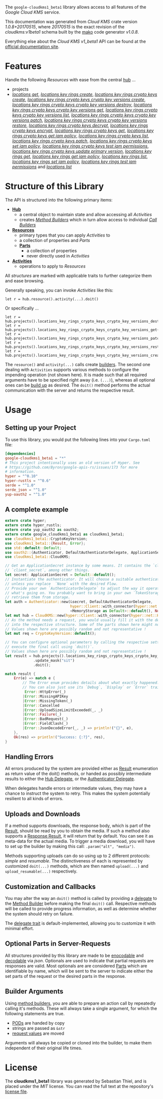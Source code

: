 <!---
DO NOT EDIT !
This file was generated automatically from 'src/mako/api/README.md.mako'
DO NOT EDIT !
-->
The `google-cloudkms1_beta1` library allows access to all features of the *Google Cloud KMS* service.

This documentation was generated from *Cloud KMS* crate version *1.0.8+20170515*, where *20170515* is the exact revision of the *cloudkms:v1beta1* schema built by the [mako](http://www.makotemplates.org/) code generator *v1.0.8*.

Everything else about the *Cloud KMS* *v1_beta1* API can be found at the
[official documentation site](https://cloud.google.com/kms/).
# Features

Handle the following *Resources* with ease from the central [hub](https://docs.rs/google-cloudkms1_beta1/1.0.8+20170515/google_cloudkms1_beta1/struct.CloudKMS.html) ... 

* projects
 * [*locations get*](https://docs.rs/google-cloudkms1_beta1/1.0.8+20170515/google_cloudkms1_beta1/struct.ProjectLocationGetCall.html), [*locations key rings create*](https://docs.rs/google-cloudkms1_beta1/1.0.8+20170515/google_cloudkms1_beta1/struct.ProjectLocationKeyRingCreateCall.html), [*locations key rings crypto keys create*](https://docs.rs/google-cloudkms1_beta1/1.0.8+20170515/google_cloudkms1_beta1/struct.ProjectLocationKeyRingCryptoKeyCreateCall.html), [*locations key rings crypto keys crypto key versions create*](https://docs.rs/google-cloudkms1_beta1/1.0.8+20170515/google_cloudkms1_beta1/struct.ProjectLocationKeyRingCryptoKeyCryptoKeyVersionCreateCall.html), [*locations key rings crypto keys crypto key versions destroy*](https://docs.rs/google-cloudkms1_beta1/1.0.8+20170515/google_cloudkms1_beta1/struct.ProjectLocationKeyRingCryptoKeyCryptoKeyVersionDestroyCall.html), [*locations key rings crypto keys crypto key versions get*](https://docs.rs/google-cloudkms1_beta1/1.0.8+20170515/google_cloudkms1_beta1/struct.ProjectLocationKeyRingCryptoKeyCryptoKeyVersionGetCall.html), [*locations key rings crypto keys crypto key versions list*](https://docs.rs/google-cloudkms1_beta1/1.0.8+20170515/google_cloudkms1_beta1/struct.ProjectLocationKeyRingCryptoKeyCryptoKeyVersionListCall.html), [*locations key rings crypto keys crypto key versions patch*](https://docs.rs/google-cloudkms1_beta1/1.0.8+20170515/google_cloudkms1_beta1/struct.ProjectLocationKeyRingCryptoKeyCryptoKeyVersionPatchCall.html), [*locations key rings crypto keys crypto key versions restore*](https://docs.rs/google-cloudkms1_beta1/1.0.8+20170515/google_cloudkms1_beta1/struct.ProjectLocationKeyRingCryptoKeyCryptoKeyVersionRestoreCall.html), [*locations key rings crypto keys decrypt*](https://docs.rs/google-cloudkms1_beta1/1.0.8+20170515/google_cloudkms1_beta1/struct.ProjectLocationKeyRingCryptoKeyDecryptCall.html), [*locations key rings crypto keys encrypt*](https://docs.rs/google-cloudkms1_beta1/1.0.8+20170515/google_cloudkms1_beta1/struct.ProjectLocationKeyRingCryptoKeyEncryptCall.html), [*locations key rings crypto keys get*](https://docs.rs/google-cloudkms1_beta1/1.0.8+20170515/google_cloudkms1_beta1/struct.ProjectLocationKeyRingCryptoKeyGetCall.html), [*locations key rings crypto keys get iam policy*](https://docs.rs/google-cloudkms1_beta1/1.0.8+20170515/google_cloudkms1_beta1/struct.ProjectLocationKeyRingCryptoKeyGetIamPolicyCall.html), [*locations key rings crypto keys list*](https://docs.rs/google-cloudkms1_beta1/1.0.8+20170515/google_cloudkms1_beta1/struct.ProjectLocationKeyRingCryptoKeyListCall.html), [*locations key rings crypto keys patch*](https://docs.rs/google-cloudkms1_beta1/1.0.8+20170515/google_cloudkms1_beta1/struct.ProjectLocationKeyRingCryptoKeyPatchCall.html), [*locations key rings crypto keys set iam policy*](https://docs.rs/google-cloudkms1_beta1/1.0.8+20170515/google_cloudkms1_beta1/struct.ProjectLocationKeyRingCryptoKeySetIamPolicyCall.html), [*locations key rings crypto keys test iam permissions*](https://docs.rs/google-cloudkms1_beta1/1.0.8+20170515/google_cloudkms1_beta1/struct.ProjectLocationKeyRingCryptoKeyTestIamPermissionCall.html), [*locations key rings crypto keys update primary version*](https://docs.rs/google-cloudkms1_beta1/1.0.8+20170515/google_cloudkms1_beta1/struct.ProjectLocationKeyRingCryptoKeyUpdatePrimaryVersionCall.html), [*locations key rings get*](https://docs.rs/google-cloudkms1_beta1/1.0.8+20170515/google_cloudkms1_beta1/struct.ProjectLocationKeyRingGetCall.html), [*locations key rings get iam policy*](https://docs.rs/google-cloudkms1_beta1/1.0.8+20170515/google_cloudkms1_beta1/struct.ProjectLocationKeyRingGetIamPolicyCall.html), [*locations key rings list*](https://docs.rs/google-cloudkms1_beta1/1.0.8+20170515/google_cloudkms1_beta1/struct.ProjectLocationKeyRingListCall.html), [*locations key rings set iam policy*](https://docs.rs/google-cloudkms1_beta1/1.0.8+20170515/google_cloudkms1_beta1/struct.ProjectLocationKeyRingSetIamPolicyCall.html), [*locations key rings test iam permissions*](https://docs.rs/google-cloudkms1_beta1/1.0.8+20170515/google_cloudkms1_beta1/struct.ProjectLocationKeyRingTestIamPermissionCall.html) and [*locations list*](https://docs.rs/google-cloudkms1_beta1/1.0.8+20170515/google_cloudkms1_beta1/struct.ProjectLocationListCall.html)




# Structure of this Library

The API is structured into the following primary items:

* **[Hub](https://docs.rs/google-cloudkms1_beta1/1.0.8+20170515/google_cloudkms1_beta1/struct.CloudKMS.html)**
    * a central object to maintain state and allow accessing all *Activities*
    * creates [*Method Builders*](https://docs.rs/google-cloudkms1_beta1/1.0.8+20170515/google_cloudkms1_beta1/trait.MethodsBuilder.html) which in turn
      allow access to individual [*Call Builders*](https://docs.rs/google-cloudkms1_beta1/1.0.8+20170515/google_cloudkms1_beta1/trait.CallBuilder.html)
* **[Resources](https://docs.rs/google-cloudkms1_beta1/1.0.8+20170515/google_cloudkms1_beta1/trait.Resource.html)**
    * primary types that you can apply *Activities* to
    * a collection of properties and *Parts*
    * **[Parts](https://docs.rs/google-cloudkms1_beta1/1.0.8+20170515/google_cloudkms1_beta1/trait.Part.html)**
        * a collection of properties
        * never directly used in *Activities*
* **[Activities](https://docs.rs/google-cloudkms1_beta1/1.0.8+20170515/google_cloudkms1_beta1/trait.CallBuilder.html)**
    * operations to apply to *Resources*

All *structures* are marked with applicable traits to further categorize them and ease browsing.

Generally speaking, you can invoke *Activities* like this:

```Rust,ignore
let r = hub.resource().activity(...).doit()
```

Or specifically ...

```ignore
let r = hub.projects().locations_key_rings_crypto_keys_crypto_key_versions_destroy(...).doit()
let r = hub.projects().locations_key_rings_crypto_keys_crypto_key_versions_get(...).doit()
let r = hub.projects().locations_key_rings_crypto_keys_crypto_key_versions_patch(...).doit()
let r = hub.projects().locations_key_rings_crypto_keys_crypto_key_versions_restore(...).doit()
let r = hub.projects().locations_key_rings_crypto_keys_crypto_key_versions_create(...).doit()
```

The `resource()` and `activity(...)` calls create [builders][builder-pattern]. The second one dealing with `Activities` 
supports various methods to configure the impending operation (not shown here). It is made such that all required arguments have to be 
specified right away (i.e. `(...)`), whereas all optional ones can be [build up][builder-pattern] as desired.
The `doit()` method performs the actual communication with the server and returns the respective result.

# Usage

## Setting up your Project

To use this library, you would put the following lines into your `Cargo.toml` file:

```toml
[dependencies]
google-cloudkms1_beta1 = "*"
# This project intentionally uses an old version of Hyper. See
# https://github.com/Byron/google-apis-rs/issues/173 for more
# information.
hyper = "^0.10"
hyper-rustls = "^0.6"
serde = "^1.0"
serde_json = "^1.0"
yup-oauth2 = "^1.0"
```

## A complete example

```Rust
extern crate hyper;
extern crate hyper_rustls;
extern crate yup_oauth2 as oauth2;
extern crate google_cloudkms1_beta1 as cloudkms1_beta1;
use cloudkms1_beta1::CryptoKeyVersion;
use cloudkms1_beta1::{Result, Error};
use std::default::Default;
use oauth2::{Authenticator, DefaultAuthenticatorDelegate, ApplicationSecret, MemoryStorage};
use cloudkms1_beta1::CloudKMS;

// Get an ApplicationSecret instance by some means. It contains the `client_id` and 
// `client_secret`, among other things.
let secret: ApplicationSecret = Default::default();
// Instantiate the authenticator. It will choose a suitable authentication flow for you, 
// unless you replace  `None` with the desired Flow.
// Provide your own `AuthenticatorDelegate` to adjust the way it operates and get feedback about 
// what's going on. You probably want to bring in your own `TokenStorage` to persist tokens and
// retrieve them from storage.
let auth = Authenticator::new(&secret, DefaultAuthenticatorDelegate,
                              hyper::Client::with_connector(hyper::net::HttpsConnector::new(hyper_rustls::TlsClient::new())),
                              <MemoryStorage as Default>::default(), None);
let mut hub = CloudKMS::new(hyper::Client::with_connector(hyper::net::HttpsConnector::new(hyper_rustls::TlsClient::new())), auth);
// As the method needs a request, you would usually fill it with the desired information
// into the respective structure. Some of the parts shown here might not be applicable !
// Values shown here are possibly random and not representative !
let mut req = CryptoKeyVersion::default();

// You can configure optional parameters by calling the respective setters at will, and
// execute the final call using `doit()`.
// Values shown here are possibly random and not representative !
let result = hub.projects().locations_key_rings_crypto_keys_crypto_key_versions_patch(req, "name")
             .update_mask("sit")
             .doit();

match result {
    Err(e) => match e {
        // The Error enum provides details about what exactly happened.
        // You can also just use its `Debug`, `Display` or `Error` traits
         Error::HttpError(_)
        |Error::MissingAPIKey
        |Error::MissingToken(_)
        |Error::Cancelled
        |Error::UploadSizeLimitExceeded(_, _)
        |Error::Failure(_)
        |Error::BadRequest(_)
        |Error::FieldClash(_)
        |Error::JsonDecodeError(_, _) => println!("{}", e),
    },
    Ok(res) => println!("Success: {:?}", res),
}

```
## Handling Errors

All errors produced by the system are provided either as [Result](https://docs.rs/google-cloudkms1_beta1/1.0.8+20170515/google_cloudkms1_beta1/enum.Result.html) enumeration as return value of 
the doit() methods, or handed as possibly intermediate results to either the 
[Hub Delegate](https://docs.rs/google-cloudkms1_beta1/1.0.8+20170515/google_cloudkms1_beta1/trait.Delegate.html), or the [Authenticator Delegate](https://docs.rs/yup-oauth2/*/yup_oauth2/trait.AuthenticatorDelegate.html).

When delegates handle errors or intermediate values, they may have a chance to instruct the system to retry. This 
makes the system potentially resilient to all kinds of errors.

## Uploads and Downloads
If a method supports downloads, the response body, which is part of the [Result](https://docs.rs/google-cloudkms1_beta1/1.0.8+20170515/google_cloudkms1_beta1/enum.Result.html), should be
read by you to obtain the media.
If such a method also supports a [Response Result](https://docs.rs/google-cloudkms1_beta1/1.0.8+20170515/google_cloudkms1_beta1/trait.ResponseResult.html), it will return that by default.
You can see it as meta-data for the actual media. To trigger a media download, you will have to set up the builder by making
this call: `.param("alt", "media")`.

Methods supporting uploads can do so using up to 2 different protocols: 
*simple* and *resumable*. The distinctiveness of each is represented by customized 
`doit(...)` methods, which are then named `upload(...)` and `upload_resumable(...)` respectively.

## Customization and Callbacks

You may alter the way an `doit()` method is called by providing a [delegate](https://docs.rs/google-cloudkms1_beta1/1.0.8+20170515/google_cloudkms1_beta1/trait.Delegate.html) to the 
[Method Builder](https://docs.rs/google-cloudkms1_beta1/1.0.8+20170515/google_cloudkms1_beta1/trait.CallBuilder.html) before making the final `doit()` call. 
Respective methods will be called to provide progress information, as well as determine whether the system should 
retry on failure.

The [delegate trait](https://docs.rs/google-cloudkms1_beta1/1.0.8+20170515/google_cloudkms1_beta1/trait.Delegate.html) is default-implemented, allowing you to customize it with minimal effort.

## Optional Parts in Server-Requests

All structures provided by this library are made to be [enocodable](https://docs.rs/google-cloudkms1_beta1/1.0.8+20170515/google_cloudkms1_beta1/trait.RequestValue.html) and 
[decodable](https://docs.rs/google-cloudkms1_beta1/1.0.8+20170515/google_cloudkms1_beta1/trait.ResponseResult.html) via *json*. Optionals are used to indicate that partial requests are responses 
are valid.
Most optionals are are considered [Parts](https://docs.rs/google-cloudkms1_beta1/1.0.8+20170515/google_cloudkms1_beta1/trait.Part.html) which are identifiable by name, which will be sent to 
the server to indicate either the set parts of the request or the desired parts in the response.

## Builder Arguments

Using [method builders](https://docs.rs/google-cloudkms1_beta1/1.0.8+20170515/google_cloudkms1_beta1/trait.CallBuilder.html), you are able to prepare an action call by repeatedly calling it's methods.
These will always take a single argument, for which the following statements are true.

* [PODs][wiki-pod] are handed by copy
* strings are passed as `&str`
* [request values](https://docs.rs/google-cloudkms1_beta1/1.0.8+20170515/google_cloudkms1_beta1/trait.RequestValue.html) are moved

Arguments will always be copied or cloned into the builder, to make them independent of their original life times.

[wiki-pod]: http://en.wikipedia.org/wiki/Plain_old_data_structure
[builder-pattern]: http://en.wikipedia.org/wiki/Builder_pattern
[google-go-api]: https://github.com/google/google-api-go-client

# License
The **cloudkms1_beta1** library was generated by Sebastian Thiel, and is placed 
under the *MIT* license.
You can read the full text at the repository's [license file][repo-license].

[repo-license]: https://github.com/Byron/google-apis-rsblob/master/LICENSE.md
